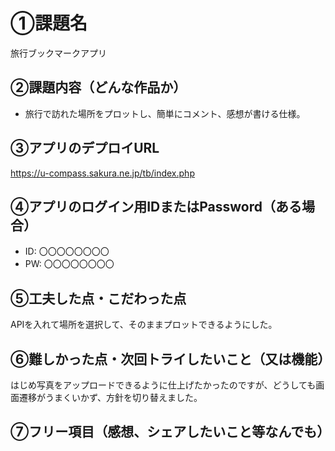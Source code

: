 # ①課題名
旅行ブックマークアプリ

## ②課題内容（どんな作品か）
- 旅行で訪れた場所をプロットし、簡単にコメント、感想が書ける仕様。

## ③アプリのデプロイURL
https://u-compass.sakura.ne.jp/tb/index.php

## ④アプリのログイン用IDまたはPassword（ある場合）
- ID: 〇〇〇〇〇〇〇〇
- PW: 〇〇〇〇〇〇〇〇

## ⑤工夫した点・こだわった点
APIを入れて場所を選択して、そのままプロットできるようにした。

## ⑥難しかった点・次回トライしたいこと（又は機能）
はじめ写真をアップロードできるように仕上げたかったのですが、どうしても画面遷移がうまくいかず、方針を切り替えました。


## ⑦フリー項目（感想、シェアしたいこと等なんでも）
